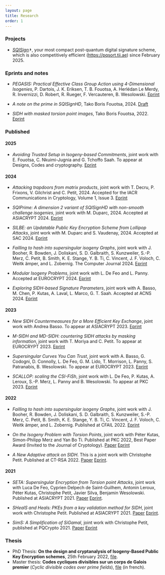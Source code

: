 ```yaml
---
layout: page
title: Research
order: 1
---
```


### Projects

- *[SQISign<img src="https://github.com/BorisFouotsa/BorisFouotsa.github.io/blob/main/pictures/577bf104.png?raw=true" alt="" width="2%" height="2%">](https://sqisign.org)*, your most compact post-quantum digital signature scheme, which is also competitively efficient (https://pqsort.tii.ae) since February 2025. 


### Eprints and notes

- *PEGASIS: Practical Effective Class Group Action using 4-Dimensional Isogenies*, P. Dartois, J. K. Eriksen, T. B. Fouotsa, A. Herlédan Le Merdy, R. Invernizzi, D. Robert, R. Rueger, F. Vercauteren, B. Wesolowski. [Eprint](https://eprint.iacr.org/2025/401)
  
- *A note on the prime in SQISignHD*, Tako Boris Fouotsa, 2024. [Draft](https://github.com/BorisFouotsa/BorisFouotsa.github.io/blob/main/files/A_note_on_the_prime_in_SQISignHD.pdf)
  
- *SIDH with masked torsion point images*, Tako Boris Fouotsa, 2022.  [Eprint](https://eprint.iacr.org/2022/1054)


### Published

#### 2025

- *Avoiding Trusted Setup in Isogeny-based Commitments*, joint work with E. Fouotsa, C. Nkuimi-Jugnia  and  G. Tchoffo Saah. To appear at Designs, Codes and cryptography. [Eprint](https://eprint.iacr.org/2024/531)

#### 2024

- *Attacking trapdoors from matrix products*, joint work with T. Decru, P. Frixons, V. Gilchrist and C. Petit, 2024. Accepted for the IACR Communications in Cryptology, Volume 1, Issue 3. [Eprint](https://eprint.iacr.org/2024/1332)
  
- *SQIPrime: A dimension 2 variant of SQISignHD with non-smooth challenge isogenies*, joint work with M. Duparc, 2024. Accepted at ASIACRYPT 2024. [Eprint](https://eprint.iacr.org/2024/773)
  
- *SILBE: an Updatable Public Key Encryption Scheme from Lollipop Attacks*, joint work with M. Duparc and S. Vaudenay, 2024. Accepted at SAC 2024. [Eprint](https://eprint.iacr.org/2024/400)
  
- *Failling to hash into supersingular isogeny Graphs*, joint work with J. Booher, R. Bowden, J. Doliskani, S. D. Galbraith, S. Kunzweiler, S.-P. Merz, C. Petit, B. Smith, K. E. Stange, Y. B. Ti, C. Vincent, J. F. Voloch, C. Weitk ̈amper, and L. Zobernig. The Computer Journal 2024.  [Eprint](https://eprint.iacr.org/2022/518)

- *Modular Isogeny Problems*, joint work with L. De Feo and L. Panny. Accepted at EUROCRYPT 2024. [Eprint](https://eprint.iacr.org/2024/459)
  
- *Exploring SIDH-based Signature Parameters*, joint work with A. Basso, M. Chen, P. Kutas, A. Laval,  L. Marco, G. T. Saah. Accepted at ACNS 2024. [Eprint](https://eprint.iacr.org/2023/1906)

#### 2023

- *New SIDH Countermeasures for a More Efficient Key Exchange*, joint work with Andrea Basso. To appear at ASIACRYPT 2023.   [Eprint](https://eprint.iacr.org/2023/791)

- *M-SIDH and MD-SIDH: countering SIDH attacks by masking information*, joint work with T. Moriya and C. Petit.  To appear at EUROCRYPT 2023. [Eprint](https://eprint.iacr.org/2023/013)

- *Supersingular Curves You Can Trust*, joint work with A. Basso, G. Codogni, D. Connolly, L. De Feo, G. M. Lido, T. Morrison, L. Panny, S. Patranabis, B. Wesolowski. To appear at EUROCRYPT 2023. [Eprint](https://eprint.iacr.org/2022/1469)

- *SCALLOP: scaling the CSI-FiSh*, joint work with L. De Feo, P. Kutas, A. Leroux, S.-P. Merz, L. Panny and B. Wesolowski. To appear at PKC 2023. [Eprint](https://eprint.iacr.org/2023/058)

#### 2022

- *Failling to hash into supersingular isogeny Graphs*, joint work with J. Booher, R. Bowden, J. Doliskani, S. D. Galbraith, S. Kunzweiler, S.-P. Merz, C. Petit, B. Smith, K. E. Stange, Y. B. Ti, C. Vincent, J. F. Voloch, C. Weitk ̈amper, and L. Zobernig. Published at CFAIL 2022.  [Eprint](https://eprint.iacr.org/2022/518)

- *On the Isogeny Problem with Torsion Points*, joint work with Péter Kutas, Simon-Philipp Merz and Yan Bo Ti. Published at PKC 2022, Best Paper Award (Invited to the Journal of Cryptology). [Paper](https://link.springer.com/chapter/10.1007/978-3-030-97121-2_6) [Eprint](https://eprint.iacr.org/2021/153)

- *A New Adaptive attack on SIDH*. This is a joint work with Christophe Petit. Published at CT-RSA 2022. [Paper](https://link.springer.com/chapter/10.1007/978-3-030-95312-6_14)  [Eprint](https://eprint.iacr.org/2021/1322).

#### 2021

- *SETA: Supersingular Encryption from Torsion point Attacks*, joint work with Luca De Feo, Cyprien Delpech de Saint-Guilhem, Antonin Leroux, Péter Kutas, Christophe Petit, Javier Silva, Benjamin Wesolowski. Published at ASIACRYPT 2021. [Paper](https://link.springer.com/chapter/10.1007/978-3-030-92068-5_9)  [Eprint](https://eprint.iacr.org/2019/1291).

- *SHealS and Heals: PKEs from a key validation method for SIDH*,  joint work with Christophe Petit.  Published at ASIACRYPT 2021. [Paper](https://link.springer.com/chapter/10.1007%2F978-3-030-92068-5_10) [Eprint](https://eprint.iacr.org/2021/1596).

- *SimS: A Simplification of SiGamal*,  joint work with Christophe Petit, published at PQCrypto 2021. [Paper](https://link.springer.com/chapter/10.1007/978-3-030-81293-5_15) [Eprint](https://eprint.iacr.org/2021/218)



### Thesis

- PhD Thesis: **On the design and cryptanalysis of Isogeny-Based Public Key Encryption schemes**, 25th February 2022, [file](http://www.matfis.uniroma3.it/Allegati/Dottorato/TESI/fboris/Fouotsa_thesis_final_.pdf).
- Master thesis: **Codes cycliques divisibles sur un corps de Galois premier** (*Cyclic divisible codes over prime fields*), [file](https://github.com/BorisFouotsa/BorisFouotsa.github.io/blob/main/files/MasterThesisBF.pdf?raw=true) (in french).
